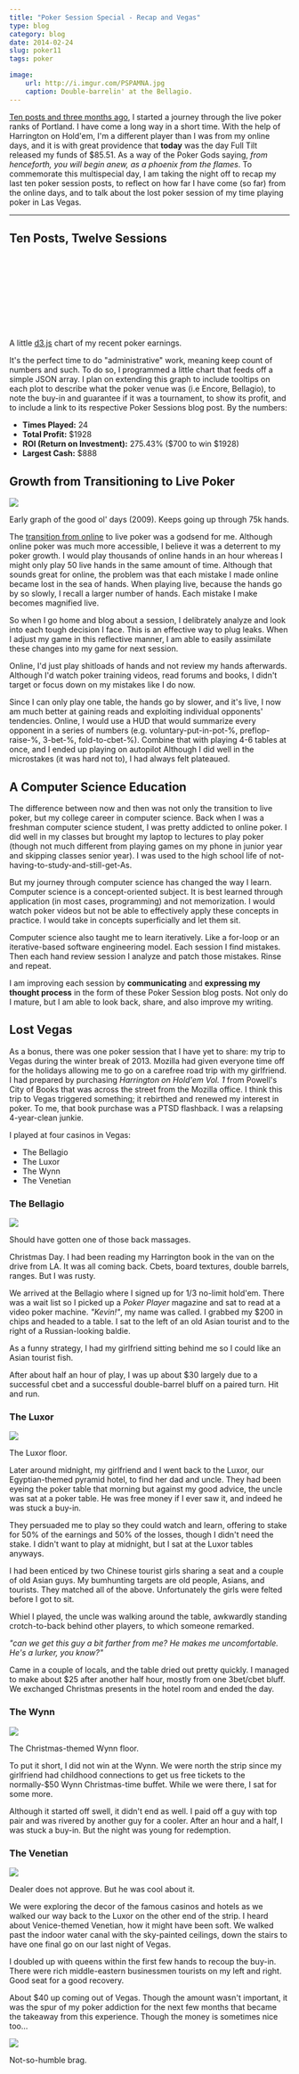 ```yaml
---
title: "Poker Session Special - Recap and Vegas"
type: blog
category: blog
date: 2014-02-24
slug: poker11
tags: poker

image:
    url: http://i.imgur.com/PSPAMNA.jpg
    caption: Double-barrelin' at the Bellagio.
---
```


[Ten posts and three months ago](/blog/poker-live), I started a journey through
the live poker ranks of Portland. I have come a long way in a short time. With
the help of Harrington on Hold'em, I'm a different player than I
was from my online days, and it is with great providence that **today** was the
day Full Tilt released my funds of $85.51. As a way of the Poker Gods saying,
*from henceforth, you will begin anew, as a phoenix from the flames*. To
commemorate this multispecial day, I am taking the night off to recap my last
ten poker session posts, to reflect on how far I have come (so far) from the
online days, and to talk about the lost poker session of my time playing poker
in Las Vegas.

---

## Ten Posts, Twelve Sessions

<link rel="stylesheet" type="text/css" href="/css/poker_chart.css"/>
<script type="text/javascript" src="/js/lib/d3.min.js" charset="utf-8"></script>
<svg id="poker-chart"></svg>
<script type="text/javascript" src="/js/poker-chart.js"></script>

<div class="page-caption"><span>
  A little <a href="/blog/d3">d3.js</a> chart of my recent poker earnings.
</span></div>

It's the perfect time to do "administrative" work, meaning keep count
of numbers and such. To do so, I programmed a little chart that feeds off
a simple JSON array. I plan on extending this graph to include tooltips on
each plot to describe what the poker venue was (i.e Encore, Bellagio), to note
the buy-in and guarantee if it was a tournament, to show its profit, and to
include a link to its respective Poker Sessions blog post. By the numbers:

- **Times Played:** 24
- **Total Profit:** $1928
- **ROI (Return on Investment):** 275.43% ($700 to win $1928)
- **Largest Cash:** $888

## Growth from Transitioning to Live Poker

![](http://i.imgur.com/6lxSM.png)

<div class="page-caption"><span>
  Early graph of the good ol' days (2009). Keeps going up through 75k hands.
</span></div>

The [transition from online](/blog/poker) to live poker was a godsend for me.
Although online poker was much more accessible, I believe it was a deterrent to my poker growth.
I would play thousands of online hands in an hour
whereas I might only play 50 live hands in the same amount of
time. Although that sounds great for online, the problem was that each mistake I made online became
lost in the sea of hands. When playing live, because the hands go by so slowly,
I recall a larger number of hands. Each mistake I make becomes magnified live.

So when I go home and blog about a session, I delibrately analyze and look into
each tough decision I face. This is an effective way to plug leaks. When I
adjust my game in this reflective manner, I am able to easily assimilate these
changes into my game for next session.

Online, I'd just play shitloads of hands and not review my hands afterwards.
Although I'd watch poker training videos, read forums and books, I didn't
target or focus down on my mistakes like I do now.

Since I can only play one table, the hands go by slower, and it's live, I now
am much better at gaining reads and exploiting individual opponents'
tendencies.  Online, I would use a HUD that would summarize every opponent in a
series of numbers (e.g. voluntary-put-in-pot-%, preflop-raise-%, 3-bet-%,
fold-to-cbet-%).  Combine that with playing 4-6 tables at once, and I ended up
playing on autopilot Although I did well in the microstakes (it was hard not
to), I had always felt plateaued.

## A Computer Science Education

The difference between now and then was not only the transition to live poker,
but my college career in computer science. Back when I was a freshman computer
science student, I was pretty addicted to online poker. I did well in my
classes but brought my laptop to lectures to play poker (though not much
different from playing games on my phone in junior year and skipping classes
senior year). I was used to the high school life of
not-having-to-study-and-still-get-As.

But my journey through computer science has changed the way I learn.  Computer
science is a concept-oriented subject. It is best learned through application
(in most cases, programming) and not memorization.  I would watch poker videos
but not be able to effectively apply these concepts in practice. I would take
in concepts superficially and let them sit.

Computer science also taught me to learn iteratively. Like a for-loop or an
iterative-based software engineering model. Each session I find mistakes. Then
each hand review session I analyze and patch those mistakes. Rinse and repeat.

I am improving each session by **communicating** and **expressing my thought
process** in the form of these Poker Session blog posts. Not only do I mature,
but I am able to look back, share, and also improve my writing.

## Lost Vegas

As a bonus, there was one poker session that I have yet to share: my trip to Vegas
during the winter break of 2013. Mozilla had given everyone time
off for the holidays allowing me to go on a carefree road trip with my
girlfriend. I had prepared by purchasing *Harrington on Hold'em Vol. 1*
from Powell's City of Books that was across the street from the Mozilla office.
I think this trip to Vegas triggered something; it rebirthed and renewed my
interest in poker. To me, that book purchase was a PTSD flashback. I was a
relapsing 4-year-clean junkie.

I played at four casinos in Vegas:

- The Bellagio
- The Luxor
- The Wynn
- The Venetian

### The Bellagio

![](http://i.imgur.com/t0NV4Qe.jpg)

<div class="page-caption"><span>
  Should have gotten one of those back massages.
</span></div>

Christmas Day. I had been reading my Harrington book in the van on the drive
from LA. It was all coming back. Cbets, board textures, double barrels, ranges.
But I was rusty.

We arrived at the Bellagio where I signed up for $1/$3 no-limit hold'em. There
was a wait list so I picked up a *Poker Player* magazine and sat to read at a
video poker machine. *"Kevin!"*, my name was called. I grabbed my $200 in chips
and headed to a table. I sat to the left of an old Asian tourist and to the
right of a Russian-looking baldie.

As a funny strategy, I had my girlfriend sitting behind me so I could like an
Asian tourist fish.

After about half an hour of play, I was up about $30 largely due to a
successful cbet and a successful double-barrel bluff on a paired turn.
Hit and run.

### The Luxor

![](http://i.imgur.com/DloUMdJ.jpg)

<div class="page-caption"><span>
  The Luxor floor.
</span></div>

Later around midnight, my girlfriend and I went back to the Luxor, our
Egyptian-themed pyramid hotel, to find her dad and uncle. They had been eyeing
the poker table that morning but against my good advice, the uncle was sat at a
poker table. He was free money if I ever saw it, and indeed he was stuck a
buy-in.

They persuaded me to play so they could watch and learn, offering to stake for
50% of the earnings and 50% of the losses, though I didn't need the stake.
I didn't want to play at midnight, but I sat at the Luxor tables anyways.

I had been enticed by two Chinese tourist girls sharing a seat and a couple of
old Asian guys. My bumhunting targets are old people, Asians, and
tourists. They matched all of the above. Unfortunately the girls were felted
before I got to sit.

Whiel I played, the uncle was walking around the table, awkwardly standing
crotch-to-back behind other players, to which someone remarked.

*"can we get this guy a bit farther from me? He makes me uncomfortable. He's a
lurker, you know?"*

Came in a couple of locals, and the table dried out pretty quickly. I managed
to make about $25 after another half hour, mostly from one 3bet/cbet bluff. We
exchanged Christmas presents in the hotel room and ended the day.

### The Wynn

![](http://i.imgur.com/fyvhUkl.jpg)

<div class="page-caption"><span>
  The Christmas-themed Wynn floor.
</span></div>

To put it short, I did not win at the Wynn. We were north the strip since my
girlfriend had childhood connections to get us free tickets to the normally-$50
Wynn Christmas-time buffet. While we were there, I sat for some more.

Although it started off swell, it didn't end as well. I paid off a guy with top
pair and was rivered by another guy for a cooler. After an hour and a half, I
was stuck a buy-in. But the night was young for redemption.

### The Venetian

![](http://i.imgur.com/phqQ3tO.jpg)

<div class="page-caption"><span>
  Dealer does not approve. But he was cool about it.
</span></div>

We were exploring the decor of the famous casinos and hotels as we walked our
way back to the Luxor on the other end of the strip. I heard about
Venice-themed Venetian, how it might have been soft. We walked past the indoor
water canal with the sky-painted ceilings, down the stairs to have one final go
on our last night of Vegas.

I doubled up with queens within the first few hands to recoup the buy-in. There
were rich middle-eastern businessmen tourists on my left and right. Good seat
for a good recovery.

About $40 up coming out of Vegas. Though the amount wasn't important, it was
the spur of my poker addiction for the next few months that became the takeaway
from this experience. Though the money is sometimes nice too...

![](http://i.imgur.com/uzx3gPo.jpg)

<div class="page-caption"><span>
  Not-so-humble brag.
</span></div>
